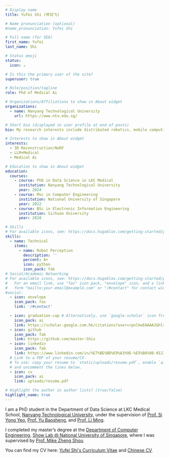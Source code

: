```yaml
---
# Display name
title: Yufei Shi (师羽飞)

# Name pronunciation (optional)
#name_pronunciation: Yufei Shi

# Full name (for SEO)
first_name: Yufei
last_name: Shi

# Status emoji
status:
  icon: ☕️

# Is this the primary user of the site?
superuser: true

# Role/position/tagline
role: Phd of Medical Ai

# Organizations/Affiliations to show in About widget
organizations:
  - name: Nanyang Technological University
    url: https://www.ntu.edu.sg/

# Short bio (displayed in user profile at end of posts)
bio: My research interests include distributed robotics, mobile computing and programmable matter.

# Interests to show in About widget
interests:
  - 3D Reconstruction/NeRF
  - LLM+Medical
  - Medical Ai

# Education to show in About widget
education:
  courses:
    - course: PhD in Data Science in LKC Medical 
      institution: Nanyang Technological University
      year: 2024
    - course: Msc in Computer Engineering
      institution: National University of Singapore
      year: 2022
    - course: BSc in Electronic Information Engineering
      institution: Sichuan University
      year: 2018

# Skills
# For available icons, see: https://docs.hugoblox.com/getting-started/page-builder/#icons
skills:
  - name: Technical
    items:
      - name: Robot Perception 
        description: ''
        percent: A+
        icon: python
        icon_pack: fab  
# Social/Academic Networking
# For available icons, see: https://docs.hugoblox.com/getting-started/page-builder/#icons
#   For an email link, use "fas" icon pack, "envelope" icon, and a link in the
#   form "mailto:your-email@example.com" or "/#contact" for contact widget.
#social:
  - icon: envelope
    icon_pack: fas
    link: '/#contact'

  - icon: graduation-cap # Alternatively, use `google-scholar` icon from `ai` icon pack
    icon_pack: ai
    link: https://scholar.google.com.hk/citations?user=rpnlkwEAAAAJ&hl=zh-CN
  - icon: github
    icon_pack: fab
    link: https://github.com/master-Shix
  - icon: linkedin
    icon_pack: fab
    link: https://www.linkedin.com/in/%E7%BE%BD%E9%A3%9E-%E5%B8%88-012300246/
  # Link to a PDF of your resume/CV.
  # To use: copy your resume to `static/uploads/resume.pdf`, enable `ai` icons in `params.yaml`,
  # and uncomment the lines below.
  - icon: cv
    icon_pack: ai
    link: uploads/resume.pdf

# Highlight the author in author lists? (true/false)
highlight_name: true
---
```

I am a PhD student in the Department of Data Science at LKC Medical School, [Nanyang Technological University](https://www.ntu.edu.sg/), under the supervision of [Prof. Si Yong Yeo](https://medvisailab.github.io/), [Prof. Yu Baosheng](https://scholar.google.com/citations?user=fjzIdMQAAAAJ&hl=en), and [Prof. Li Ming](https://ming1993li.github.io/).

I completed my master’s degree at the [Department of Computer Engineering](https://cde.nus.edu.sg/ece/), [Show Lab @ National University of Singapore](https://sites.google.com/view/showlab), where I was supervised by [Prof. Mike Zheng Shou](https://cde.nus.edu.sg/ece/staff/shou-zheng-mike/).

You can find my CV here: [Yufei Shi's Curriculum Vitae](../static/uploads/CV-Shi_Yufei.pdf) and [Chinese CV](../static/uploads/申请简历_师羽飞.pdf).
